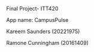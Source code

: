 Final Project- ITT420

App name: CampusPulse

Kareem Saunders
(20221975)

Ramone Cunningham
(20161409)
